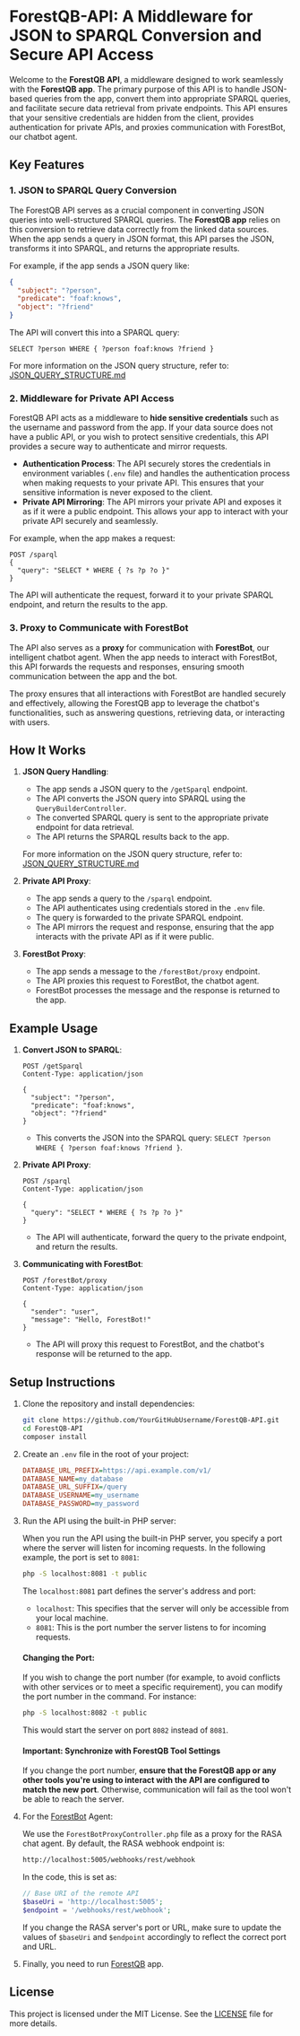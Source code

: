 # ForestQB-API: A Middleware for JSON to SPARQL Conversion and Secure API Access

Welcome to the **ForestQB API**, a middleware designed to work seamlessly with the **ForestQB app**. The primary purpose of this API is to handle JSON-based queries from the app, convert them into appropriate SPARQL queries, and facilitate secure data retrieval from private endpoints. This API ensures that your sensitive credentials are hidden from the client, provides authentication for private APIs, and proxies communication with ForestBot, our chatbot agent.

## Key Features

### 1. **JSON to SPARQL Query Conversion**
The ForestQB API serves as a crucial component in converting JSON queries into well-structured SPARQL queries. The **ForestQB app** relies on this conversion to retrieve data correctly from the linked data sources. When the app sends a query in JSON format, this API parses the JSON, transforms it into SPARQL, and returns the appropriate results.

For example, if the app sends a JSON query like:
```json
{
  "subject": "?person",
  "predicate": "foaf:knows",
  "object": "?friend"
}
```
The API will convert this into a SPARQL query:
```sparql
SELECT ?person WHERE { ?person foaf:knows ?friend }
```

For more information on the JSON query structure, refer to: [JSON_QUERY_STRUCTURE.md](docs/JSON_QUERY_STRUCTURE.md)

### 2. **Middleware for Private API Access**
ForestQB API acts as a middleware to **hide sensitive credentials** such as the username and password from the app. If your data source does not have a public API, or you wish to protect sensitive credentials, this API provides a secure way to authenticate and mirror requests.

- **Authentication Process**: The API securely stores the credentials in environment variables (`.env` file) and handles the authentication process when making requests to your private API. This ensures that your sensitive information is never exposed to the client.
- **Private API Mirroring**: The API mirrors your private API and exposes it as if it were a public endpoint. This allows your app to interact with your private API securely and seamlessly.

For example, when the app makes a request:
```
POST /sparql
{
  "query": "SELECT * WHERE { ?s ?p ?o }"
}
```
The API will authenticate the request, forward it to your private SPARQL endpoint, and return the results to the app.

### 3. **Proxy to Communicate with ForestBot**
The API also serves as a **proxy** for communication with **ForestBot**, our intelligent chatbot agent. When the app needs to interact with ForestBot, this API forwards the requests and responses, ensuring smooth communication between the app and the bot.

The proxy ensures that all interactions with ForestBot are handled securely and effectively, allowing the ForestQB app to leverage the chatbot's functionalities, such as answering questions, retrieving data, or interacting with users.

## How It Works

1. **JSON Query Handling**:
    - The app sends a JSON query to the `/getSparql` endpoint.
    - The API converts the JSON query into SPARQL using the `QueryBuilderController`.
    - The converted SPARQL query is sent to the appropriate private endpoint for data retrieval.
    - The API returns the SPARQL results back to the app.
    
    For more information on the JSON query structure, refer to: [JSON_QUERY_STRUCTURE.md](docs/JSON_QUERY_STRUCTURE.md)

2. **Private API Proxy**:
    - The app sends a query to the `/sparql` endpoint.
    - The API authenticates using credentials stored in the `.env` file.
    - The query is forwarded to the private SPARQL endpoint.
    - The API mirrors the request and response, ensuring that the app interacts with the private API as if it were public.

3. **ForestBot Proxy**:
    - The app sends a message to the `/forestBot/proxy` endpoint.
    - The API proxies this request to ForestBot, the chatbot agent.
    - ForestBot processes the message and the response is returned to the app.

## Example Usage

1. **Convert JSON to SPARQL**:
   ```
   POST /getSparql
   Content-Type: application/json

   {
     "subject": "?person",
     "predicate": "foaf:knows",
     "object": "?friend"
   }
   ```
   - This converts the JSON into the SPARQL query: `SELECT ?person WHERE { ?person foaf:knows ?friend }`.

2. **Private API Proxy**:
   ```
   POST /sparql
   Content-Type: application/json

   {
     "query": "SELECT * WHERE { ?s ?p ?o }"
   }
   ```
   - The API will authenticate, forward the query to the private endpoint, and return the results.

3. **Communicating with ForestBot**:
   ```
   POST /forestBot/proxy
   Content-Type: application/json

   {
     "sender": "user",
     "message": "Hello, ForestBot!"
   }
   ```
   - The API will proxy this request to ForestBot, and the chatbot's response will be returned to the app.

## Setup Instructions

1. Clone the repository and install dependencies:
   ```bash
   git clone https://github.com/YourGitHubUsername/ForestQB-API.git
   cd ForestQB-API
   composer install
   ```

2. Create an `.env` file in the root of your project:
   ```ini
   DATABASE_URL_PREFIX=https://api.example.com/v1/
   DATABASE_NAME=my_database
   DATABASE_URL_SUFFIX=/query
   DATABASE_USERNAME=my_username
   DATABASE_PASSWORD=my_password
   ```

3. Run the API using the built-in PHP server:

    When you run the API using the built-in PHP server, you specify a port where the server will listen for incoming requests. In the following example, the port is set to `8081`:
    
    ```bash
    php -S localhost:8081 -t public
    ```
    
    The `localhost:8081` part defines the server's address and port:
    
    * `localhost`: This specifies that the server will only be accessible from your local machine.
    * `8081`: This is the port number the server listens to for incoming requests.
    
    #### Changing the Port:
    
    If you wish to change the port number (for example, to avoid conflicts with other services or to meet a specific requirement), you can modify the port number in the command. For instance:
    
    ```bash
    php -S localhost:8082 -t public
    ```
    
    This would start the server on port `8082` instead of `8081`.
    
    #### Important: Synchronize with ForestQB Tool Settings
    
    If you change the port number, **ensure that the ForestQB app or any other tools you're using to interact with the API are configured to match the new port**. Otherwise, communication will fail as the tool won't be able to reach the server.

4. For the [ForestBot](https://github.com/i3omar/ForestBot) Agent:

   We use the `ForestBotProxyController.php` file as a proxy for the RASA chat agent.
   By default, the RASA webhook endpoint is:
    ```bash
    http://localhost:5005/webhooks/rest/webhook
    ```
    In the code, this is set as:
    ```php
    // Base URI of the remote API
    $baseUri = 'http://localhost:5005';
    $endpoint = '/webhooks/rest/webhook';
    ```
    If you change the RASA server's port or URL, make sure to update the values of `$baseUri` and `$endpoint` accordingly to reflect the correct port and URL.


   
6. Finally, you need to run [ForestQB](https://github.com/i3omar/ForestQB) app.

## License

This project is licensed under the MIT License. See the [LICENSE](LICENSE) file for more details.